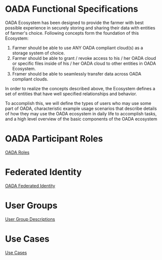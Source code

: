 # OADA Functional Specifications

OADA Ecosystem has been designed to provide the farmer with best possible
experience in securely storing and sharing their data with entities of farmer's
choice. Following concepts form the foundation of this Ecosystem:

 1. Farmer should be able to use ANY OADA compliant cloud(s) as a storage system
    of choice.
 2. Farmer should be able to grant / revoke access to his / her OADA cloud or
    specific files inside of his / her OADA cloud to other entities in OADA
    Ecosystem.
 3. Framer should be able to seamlessly transfer data across OADA compliant
    clouds.

In order to realize the concepts described above, the Ecosystem defines a set of
entities that have well specified relationships and behavior.

To accomplish this, we will define the types of users who may use some part of
OADA, characteristic example usage scenarios that describe details of how they
may use the OADA ecosystem in daily life to accomplish tasks, and a high level
overview of the basic components of the OADA ecosystem

# OADA Participant Roles

[OADA Roles](OADA-Roles.md)

# Federated Identity

[OADA Federated Identity](Federated-Identity.md)

# User Groups

[User Group Descriptions](User-Groups.md)

# Use Cases

[Use Cases](Use-Cases.md)


